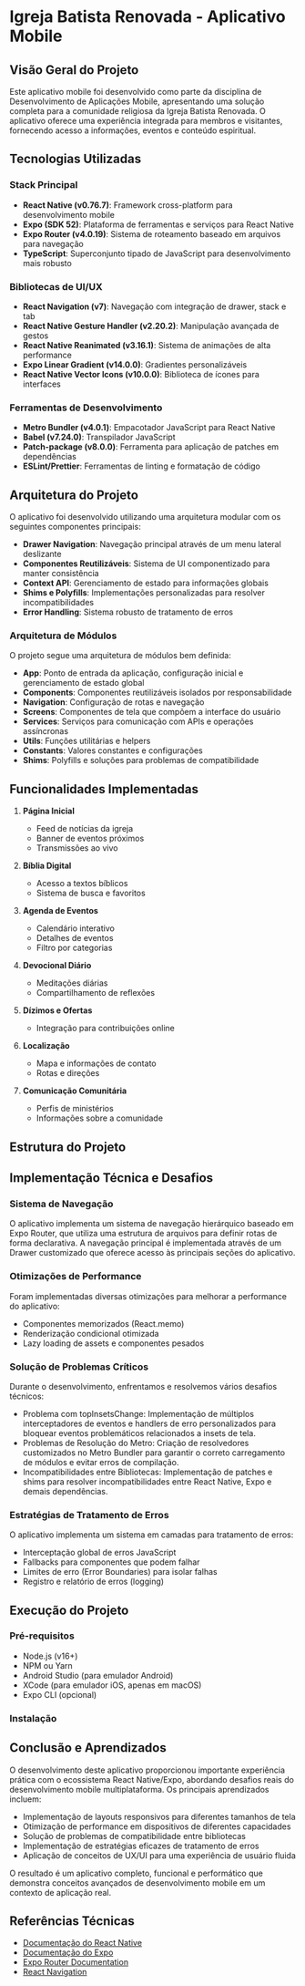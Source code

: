 # Igreja Batista Renovada - Aplicativo Mobile

## Visão Geral do Projeto

Este aplicativo mobile foi desenvolvido como parte da disciplina de Desenvolvimento de Aplicações Mobile, apresentando uma solução completa para a comunidade religiosa da Igreja Batista Renovada. O aplicativo oferece uma experiência integrada para membros e visitantes, fornecendo acesso a informações, eventos e conteúdo espiritual.

## Tecnologias Utilizadas

### Stack Principal
- **React Native (v0.76.7)**: Framework cross-platform para desenvolvimento mobile
- **Expo (SDK 52)**: Plataforma de ferramentas e serviços para React Native
- **Expo Router (v4.0.19)**: Sistema de roteamento baseado em arquivos para navegação
- **TypeScript**: Superconjunto tipado de JavaScript para desenvolvimento mais robusto

### Bibliotecas de UI/UX
- **React Navigation (v7)**: Navegação com integração de drawer, stack e tab
- **React Native Gesture Handler (v2.20.2)**: Manipulação avançada de gestos
- **React Native Reanimated (v3.16.1)**: Sistema de animações de alta performance
- **Expo Linear Gradient (v14.0.0)**: Gradientes personalizáveis
- **React Native Vector Icons (v10.0.0)**: Biblioteca de ícones para interfaces

### Ferramentas de Desenvolvimento
- **Metro Bundler (v4.0.1)**: Empacotador JavaScript para React Native
- **Babel (v7.24.0)**: Transpilador JavaScript
- **Patch-package (v8.0.0)**: Ferramenta para aplicação de patches em dependências
- **ESLint/Prettier**: Ferramentas de linting e formatação de código

## Arquitetura do Projeto

O aplicativo foi desenvolvido utilizando uma arquitetura modular com os seguintes componentes principais:

- **Drawer Navigation**: Navegação principal através de um menu lateral deslizante
- **Componentes Reutilizáveis**: Sistema de UI componentizado para manter consistência
- **Context API**: Gerenciamento de estado para informações globais
- **Shims e Polyfills**: Implementações personalizadas para resolver incompatibilidades
- **Error Handling**: Sistema robusto de tratamento de erros

### Arquitetura de Módulos

O projeto segue uma arquitetura de módulos bem definida:

- **App**: Ponto de entrada da aplicação, configuração inicial e gerenciamento de estado global
- **Components**: Componentes reutilizáveis isolados por responsabilidade
- **Navigation**: Configuração de rotas e navegação
- **Screens**: Componentes de tela que compõem a interface do usuário
- **Services**: Serviços para comunicação com APIs e operações assíncronas
- **Utils**: Funções utilitárias e helpers
- **Constants**: Valores constantes e configurações
- **Shims**: Polyfills e soluções para problemas de compatibilidade

## Funcionalidades Implementadas

1. **Página Inicial**
   - Feed de notícias da igreja
   - Banner de eventos próximos
   - Transmissões ao vivo

2. **Bíblia Digital**
   - Acesso a textos bíblicos
   - Sistema de busca e favoritos

3. **Agenda de Eventos**
   - Calendário interativo
   - Detalhes de eventos
   - Filtro por categorias

4. **Devocional Diário**
   - Meditações diárias
   - Compartilhamento de reflexões

5. **Dízimos e Ofertas**
   - Integração para contribuições online

6. **Localização**
   - Mapa e informações de contato
   - Rotas e direções

7. **Comunicação Comunitária**
   - Perfis de ministérios
   - Informações sobre a comunidade

## Estrutura do Projeto

## Implementação Técnica e Desafios

### Sistema de Navegação
O aplicativo implementa um sistema de navegação hierárquico baseado em Expo Router, que utiliza uma estrutura de arquivos para definir rotas de forma declarativa. A navegação principal é implementada através de um Drawer customizado que oferece acesso às principais seções do aplicativo.

### Otimizações de Performance
Foram implementadas diversas otimizações para melhorar a performance do aplicativo:

- Componentes memorizados (React.memo)
- Renderização condicional otimizada
- Lazy loading de assets e componentes pesados

### Solução de Problemas Críticos
Durante o desenvolvimento, enfrentamos e resolvemos vários desafios técnicos:

- Problema com topInsetsChange: Implementação de múltiplos interceptadores de eventos e handlers de erro personalizados para bloquear eventos problemáticos relacionados a insets de tela.
- Problemas de Resolução do Metro: Criação de resolvedores customizados no Metro Bundler para garantir o correto carregamento de módulos e evitar erros de compilação.
- Incompatibilidades entre Bibliotecas: Implementação de patches e shims para resolver incompatibilidades entre React Native, Expo e demais dependências.

### Estratégias de Tratamento de Erros
O aplicativo implementa um sistema em camadas para tratamento de erros:

- Interceptação global de erros JavaScript
- Fallbacks para componentes que podem falhar
- Limites de erro (Error Boundaries) para isolar falhas
- Registro e relatório de erros (logging)

## Execução do Projeto

### Pré-requisitos
- Node.js (v16+)
- NPM ou Yarn
- Android Studio (para emulador Android)
- XCode (para emulador iOS, apenas em macOS)
- Expo CLI (opcional)

### Instalação

## Conclusão e Aprendizados
O desenvolvimento deste aplicativo proporcionou importante experiência prática com o ecossistema React Native/Expo, abordando desafios reais do desenvolvimento mobile multiplataforma. Os principais aprendizados incluem:

- Implementação de layouts responsivos para diferentes tamanhos de tela
- Otimização de performance em dispositivos de diferentes capacidades
- Solução de problemas de compatibilidade entre bibliotecas
- Implementação de estratégias eficazes de tratamento de erros
- Aplicação de conceitos de UX/UI para uma experiência de usuário fluida

O resultado é um aplicativo completo, funcional e performático que demonstra conceitos avançados de desenvolvimento mobile em um contexto de aplicação real.

## Referências Técnicas
- [Documentação do React Native](https://reactnative.dev/docs/getting-started)
- [Documentação do Expo](https://docs.expo.dev/)
- [Expo Router Documentation](https://expo.github.io/router/docs/)
- [React Navigation](https://reactnavigation.org/docs/getting-started)